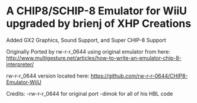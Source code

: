 # A CHIP8/SCHIP-8 Emulator for WiiU upgraded by brienj of XHP Creations

Added GX2 Graphics, Sound Support, and Super CHIP-8 Support

Originally Ported by rw-r-r_0644 using original emulator from here: http://www.multigesture.net/articles/how-to-write-an-emulator-chip-8-interpreter/

rw-r-r_0644 version located here:  https://github.com/rw-r-r-0644/CHIP8-Emulator-WiiU

Credits:
-rw-r-r_0644 for original port
-dimok for all of his HBL code
